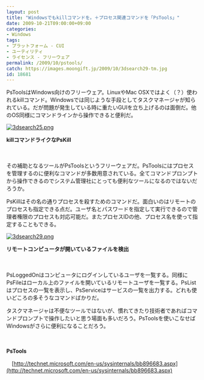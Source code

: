 ```yaml
---
layout: post
title: "Windowsでもkillコマンドを。＋プロセス関連コマンドを「PsTools」"
date: 2009-10-21T09:00:00+09:00
categories:
- Windows
tags: 
- プラットフォーム - CUI
- ユーティリティ
- ライセンス - フリーウェア
permalink: /2009/10/pstools/
catch: https://images.moongift.jp/2009/10/3dsearch29-tm.jpg
id: 18681
---
```

PsToolsはWindows向けのフリーウェア。LinuxやMac OSXではよく（？）使われるkillコマンド。Windowsでは同じような手段としてタスクマネージャが知られている。だが問題が発生している時に重たいGUIを立ち上げるのは面倒だ。他のOS同様にコマンドラインから操作できると便利だ。

  

[![3dsearch25.png](https://images.moongift.jp/2009/10/3dsearch25-tm.jpg)](https://images.moongift.jp/2009/10/3dsearch25.png)  
  
**killコマンドライクなPsKill**

  

　

  

その補助となるツールがPsToolsというフリーウェアだ。PsToolsにはプロセスを管理するのに便利なコマンドが多数用意されている。全てコマンドプロンプトから操作できるのでシステム管理社にとっても便利なツールになるのではないだろうか。

  
  
<!--more-->

PsKillはその名の通りプロセスを殺すためのコマンドだ。面白いのはリモートのプロセスも指定できる点だ。ユーザ名とパスワードを指定して実行できるので管理者権限のプロセスも対応可能だ。またプロセスIDの他、プロセス名を使って指定することもできる。

  

[![3dsearch29.png](https://images.moongift.jp/2009/10/3dsearch29-tm.jpg)](https://images.moongift.jp/2009/10/3dsearch29.png)  
  
**リモートコンピュータが開いているファイルを検出**

  

　

  

PsLoggedOnはコンピュータにログインしているユーザを一覧する。同様にPsFileはローカル上のファイルを開いているリモートユーザを一覧する。PsListはプロセスの一覧を表示し、PsServiceはサービスの一覧を出力する。どれも使いどころの多そうなコマンドばかりだ。

  

タスクマネージャは不便なツールではないが、慣れてきたり技術者であればコマンドプロンプトで操作したいと思う場面も多いだろう。PsToolsを使いこなせばWindowsがさらに便利になることだろう。

  

　

  

**PsTools**  
  
　[http://technet.microsoft.com/en-us/sysinternals/bb896683.aspx](http://technet.microsoft.com/en-us/sysinternals/bb896683.aspx)

  

